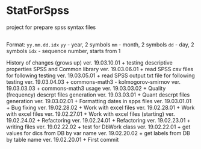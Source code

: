 # StatForSpss
project for prepare spss syntax files

##
Format: `yy.mm.dd.idx`
`yy`  - year, 2 symbols
`mm`  - month, 2 symbols
`dd`  - day, 2 symbols
`idx` - sequence number, starts from 1

History of changes (grows up)
ver. 19.03.10.01
	+ testing descriptive properties SPSS and Common library 
ver. 19.03.06.01
	+ read SPSS csv files for following testing
ver. 19.03.05.01
	+ read SPSS output txt file for following testing
ver. 19.03.04.03
	+ commons-math3 - kolmogorov-smirnov
ver. 19.03.03.03
	+ commons-math3 usage
ver. 19.03.03.02
	+ Quality (frequency) descrpt files generation
ver. 19.03.03.01
	+ Quant descrpt files generation
ver. 19.03.02.01
	+ Formatting dates in spps files
ver. 19.03.01.01
	+ Bug fixing
ver. 19.02.28.02
	+ Work with excel files
ver. 19.02.28.01
	+ Work with excel files
ver. 19.02.27.01
	+ Work with excel files (starting)
ver. 19.02.24.02
	+ Refactoring
ver. 19.02.24.01
	+ Refactoring
ver. 19.02.23.01
	+ writing files
ver. 19.02.22.02
	+ test for DbWork class
ver. 19.02.22.01
	+ get values for dics from DB by var name
ver. 19.02.20.02
	+ get labels from DB by table name
ver. 19.02.20.01
	+ First commit

